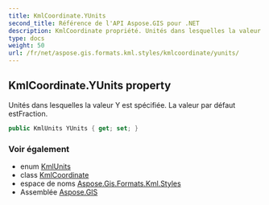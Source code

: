 ```yaml
---
title: KmlCoordinate.YUnits
second_title: Référence de l'API Aspose.GIS pour .NET
description: KmlCoordinate propriété. Unités dans lesquelles la valeur Y est spécifiée. La valeur par défaut estFraction.
type: docs
weight: 50
url: /fr/net/aspose.gis.formats.kml.styles/kmlcoordinate/yunits/
---
```

## KmlCoordinate.YUnits property

Unités dans lesquelles la valeur Y est spécifiée. La valeur par défaut estFraction.

```csharp
public KmlUnits YUnits { get; set; }
```

### Voir également

* enum [KmlUnits](../../kmlunits/)
* class [KmlCoordinate](../)
* espace de noms [Aspose.Gis.Formats.Kml.Styles](../../kmlcoordinate/)
* Assemblée [Aspose.GIS](../../../)


